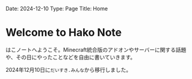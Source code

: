 Date: 2024-12-10
Type: Page
Title: Home

# Welcome to Hako Note

はこノートへようこそ。Minecraft統合版のアドオンやサーバーに関する話題や、その日にやったことなどを自由に書いていきます。

2024年12月10日に`だいすき.みんな`から移行しました。
